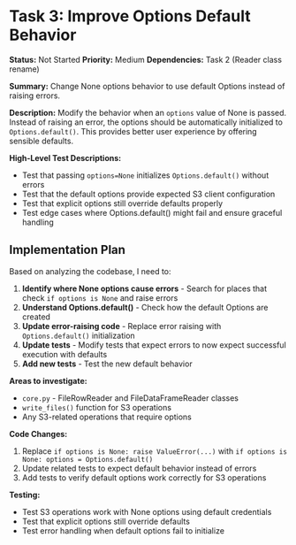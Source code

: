 # Task 3: Improve Options Default Behavior

**Status:** Not Started
**Priority:** Medium
**Dependencies:** Task 2 (Reader class rename)

**Summary:** Change None options behavior to use default Options instead of raising errors.

**Description:**
Modify the behavior when an `options` value of None is passed. Instead of raising an error, the options should be automatically initialized to `Options.default()`. This provides better user experience by offering sensible defaults.

**High-Level Test Descriptions:**
- Test that passing `options=None` initializes `Options.default()` without errors
- Test that the default options provide expected S3 client configuration
- Test that explicit options still override defaults properly
- Test edge cases where Options.default() might fail and ensure graceful handling

## Implementation Plan

Based on analyzing the codebase, I need to:

1. **Identify where None options cause errors** - Search for places that check `if options is None` and raise errors
2. **Understand Options.default()** - Check how the default Options are created
3. **Update error-raising code** - Replace error raising with `Options.default()` initialization
4. **Update tests** - Modify tests that expect errors to now expect successful execution with defaults
5. **Add new tests** - Test the new default behavior

**Areas to investigate:**
- `core.py` - FileRowReader and FileDataFrameReader classes
- `write_files()` function for S3 operations
- Any S3-related operations that require options

**Code Changes:**
1. Replace `if options is None: raise ValueError(...)` with `if options is None: options = Options.default()`
2. Update related tests to expect default behavior instead of errors
3. Add tests to verify default options work correctly for S3 operations

**Testing:**
- Test S3 operations work with None options using default credentials
- Test that explicit options still override defaults
- Test error handling when default options fail to initialize
